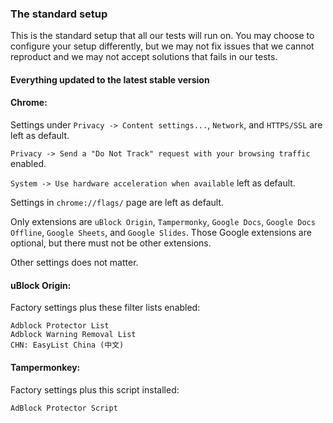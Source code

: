### The standard setup

This is the standard setup that all our tests will run on. You may choose to configure your setup differently, 
but we may not fix issues that we cannot reproduct and we may not accept solutions that fails in our tests. 

#### Everything updated to the latest stable version

#### Chrome: 

Settings under `Privacy -> Content settings...`, `Network`, and `HTTPS/SSL` are left as default. 

`Privacy -> Send a "Do Not Track" request with your browsing traffic` enabled. 

`System -> Use hardware acceleration when available` left as default. 

Settings in `chrome://flags/` page are left as default. 

Only extensions are `uBlock Origin`, `Tampermonky`, `Google Docs`, `Google Docs Offline`, `Google Sheets`, and `Google Slides`. 
Those Google extensions are optional, but there must not be other extensions. 

Other settings does not matter. 

#### uBlock Origin: 

Factory settings plus these filter lists enabled: 

```
Adblock Protector List
Adblock Warning Removal List
CHN: EasyList China (中文)
```

#### Tampermonkey: 

Factory settings plus this script installed: 

```
AdBlock Protector Script
```

